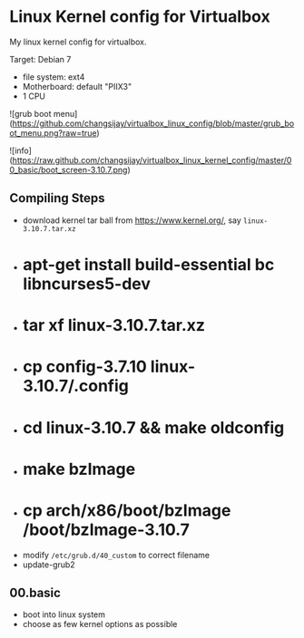 Linux Kernel config for Virtualbox
==================================

My linux kernel config for virtualbox.

Target: Debian 7

* file system: ext4
* Motherboard: default "PIIX3"
* 1 CPU

![grub boot menu]
(https://github.com/changsijay/virtualbox_linux_config/blob/master/grub_boot_menu.png?raw=true)

![info]
(https://raw.github.com/changsijay/virtualbox_linux_kernel_config/master/00_basic/boot_screen-3.10.7.png)

Compiling Steps
---------------

* download kernel tar ball from https://www.kernel.org/, say `linux-3.10.7.tar.xz`
* # apt-get install build-essential bc libncurses5-dev
* # tar xf linux-3.10.7.tar.xz
* # cp config-3.7.10 linux-3.10.7/.config
* # cd linux-3.10.7 && make oldconfig
* # make bzImage
* # cp arch/x86/boot/bzImage /boot/bzImage-3.10.7
* modify `/etc/grub.d/40_custom` to correct filename
* update-grub2

00.basic
--------

* boot into linux system
* choose as few kernel options as possible
